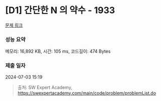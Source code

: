 # [D1] 간단한 N 의 약수 - 1933 

[문제 링크](https://swexpertacademy.com/main/code/problem/problemDetail.do?contestProbId=AV5PhcWaAKIDFAUq) 

### 성능 요약

메모리: 16,892 KB, 시간: 105 ms, 코드길이: 474 Bytes

### 제출 일자

2024-07-03 15:19



> 출처: SW Expert Academy, https://swexpertacademy.com/main/code/problem/problemList.do